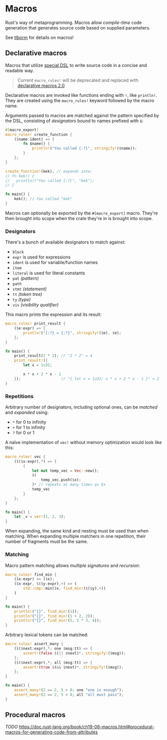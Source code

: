 # Macros

Rust's way of metaprogramming. Macros allow _compile-time_ code generation that
generates source code based on supplied parameters.

See [tlborm](https://veykril.github.io/tlborm/) for details on macros!

## Declarative macros

Macros that utilize
[special DSL](https://doc.rust-lang.org/reference/macros-by-example.html) to
write source code in a concise and readable way.

> Current `macro_rules!` will be deprecated and replaced with
> [declarative macros 2.0](https://github.com/rust-lang/rust/issues/39412)

Declarative macros are invoked like functions ending with `!`, like `println!`.
They are created using the `macro_rules!` keyword followed by the macro name.

Arguments passed to macros are matched against the pattern specified by the DSL,
consisting of _designators_ bound to names prefixed with `$`:

```rust
#[macro_export]
macro_rules! create_function {
    ($name:ident) => {
        fn $name() {
            println!("You called {:?}", stringify!($name));
        }
    };
}

create_function!(kek); // expands into:
// fn kek() {
//   println!("You called {:?}", "kek");
// }

fn main() {
    kek(); // You called "kek"
}
```

Macros can optionally be exported by the `#[macro_export]` macro. They're then
brought into scope when the crate they're in is brought into scope.

### Designators

There's a bunch of available designators to match against:

- `block`
- `expr` is used for expressions
- `ident` is used for variable/function names
- `item`
- `literal` is used for literal constants
- `pat` _(pattern)_
- `path`
- `stmt` _(statement)_
- `tt` _(token tree)_
- `ty` _(type)_
- `vis` _(visibility qualifier)_

This macro prints the expression and its result:

```rust
macro_rules! print_result {
    ($e:expr) => {
        println!("{:?} = {:?}", stringify!($e), $e);
    };
}

fn main() {
    print_result(2 * 2); // "2 * 2" = 4
    print_result!({
        let x = 1u32;

        x * x + 2 * x - 1
    });                  // "{ let x = 1u32; x * x + 2 * x - 1 }" = 2
}
```

### Repetitions

Arbitrary number of designators, including optional ones, can be _matched_ and
_expanded_ using:

- `*` for 0 to infinity
- `+` for 1 to infinity
- `?` for 0 or 1

A naïve implementation of `vec!` without memory optimization would look like
this:

```rust
macro_rules! vec {
    ($($x:expr),*) => {
        {
            let mut temp_vec = Vec::new();
            $(
                temp_vec.push($x);
            )* // repeats as many times as $x
            temp_vec
        }
    };
}

fn main() {
    let _v = vec!(1, 2, 3);
}
```

When expanding, the same kind and nesting must be used than when matching. When
expanding multiple matchers in one repetition, their number of fragments must be
the same.

### Matching

Macro pattern matching allows _multiple signatures_ and _recursion_:

```rust
macro_rules! find_min {
    ($x:expr) => ($x);
    ($x:expr, $($y:expr),+) => (
        std::cmp::min($x, find_min!($($y),+))
    )
}

fn main() {
    println!("{}", find_min!(1));
    println!("{}", find_min!(1 + 2, 2));
    println!("{}", find_min!(5, 2 * 3, 4));
}
```

Arbitrary lexical tokens can be matched:

```rust
macro_rules! assert_many {
    ($($next:expr),*; one $msg:tt) => {
        assert!(false $(|| $next)*, stringify!($msg));
    };
    ($($next:expr),*; all $msg:tt) => {
        assert!(true $(&& $next)*, stringify!($msg));
    };
}

fn main() {
    assert_many!(2 == 2, 5 > 8; one "one is enough");
    assert_many!(2 == 2, 5 < 8; all "all must pass");
}
```

## Procedural macros

_TODO_ https://doc.rust-lang.org/book/ch19-06-macros.html#procedural-macros-for-generating-code-from-attributes
